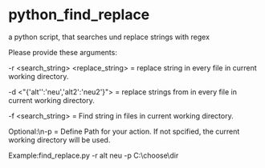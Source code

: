 # python_find_replace
a python script, that searches und replace strings with regex

Please provide these arguments:

-r <search_string> <replace_string> = replace string in every file in current working directory.

-d <"{\'alt'':\'neu\',\'alt2\':\'neu2\'}"> = replace strings from <DICT> in every file in current working directory.
  
-f <search_string> = Find string in files in current working directory.

Optional:\n-p <PATH> = Define Path for your action. If not spcified, the current working directory will be used.

Example:find_replace.py -r alt neu -p C:\choose\dir

